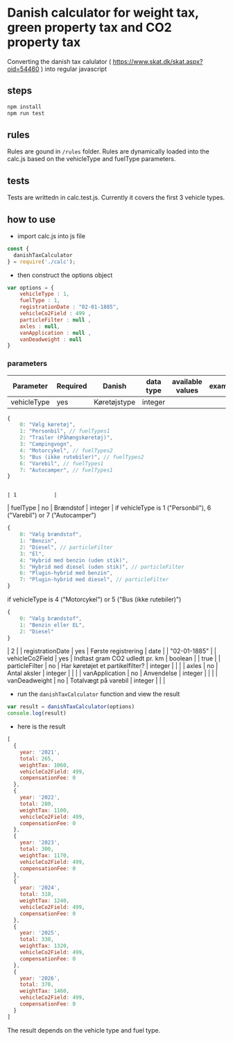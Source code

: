 # Danish calculator for weight tax, green property tax and CO2 property tax

Converting the danish tax calulator ( https://www.skat.dk/skat.aspx?oid=54460 ) into regular javascript

## steps

```bash
npm install
npm run test

```

## rules

Rules are gound in `/rules` folder. Rules are dynamically loaded into the calc.js based on the vehicleType and fuelType parameters. 

## tests

Tests are writtedn in calc.test.js. Currently it covers the first 3 vehicle types.

## how to use

- import calc.js into js file
```js
const {
  danishTaxCalculator
} = require('./calc');
```

- then construct the options object
```js
var options = {
	vehicleType : 1, 
	fuelType : 1, 
	registrationDate : "02-01-1885", 
	vehicleCo2Field : 499 , 
	particleFilter : null , 
	axles : null, 
	vanApplication : null , 
	vanDeadweight : null
}

```

### parameters
| Parameter        | Required | Danish                           | data type | available values                                                                                                                                                                                                                                                                                                                                                                                                                                                                                                           | example      |
|------------------|----------|----------------------------------|-----------|----------------------------------------------------------------------------------------------------------------------------------------------------------------------------------------------------------------------------------------------------------------------------------------------------------------------------------------------------------------------------------------------------------------------------------------------------------------------------------------------------------------------------|--------------|
| vehicleType      | yes      | Køretøjstype                     | integer   | 

```js
{     
	0: "Vælg køretøj",     
	1: "Personbil", // fuelTypes1     
	2: "Trailer (Påhængskøretøj)",     
	3: "Campingvogn",     
	4: "Motorcykel", // fuelTypes2     
	5: "Bus (ikke rutebiler)", // fuelTypes2     
	6: "Varebil", // fuelTypes1     
	7: "Autocamper", // fuelTypes1 
}                                                            
```
                                                                                                                                                                                      | 1            |
| fuelType         | no       | Brændstof                        | integer   | if vehicleType is 1 ("Personbil"), 6 ("Varebil") or 7 ("Autocamper") 

```js
{     
	0: "Vælg brændstof",     
	1: "Benzin",     
	2: "Diesel", // particleFilter     
	3: "El",     
	4: "Hybrid med benzin (uden stik)",     
	5: "Hybrid med diesel (uden stik)", // particleFilter     
	6: "Plugin-hybrid med benzin",     
	7: "Plugin-hybrid med diesel", // particleFilter 
} 
``` 

if vehicleType is 4 ("Motorcykel") or 5 ("Bus (ikke  rutebiler)")  

```js 
{     
	0: "Vælg brændstof",     
	1: "Benzin eller EL",     
	2: "Diesel" 
} 
``` 

| 2            |
| registrationDate | yes      | Første registrering              | date      |                                                                                                                                                                                                                                                                                                                                                                                                                                                                                                                            | "02-01-1885" |
| vehicleCo2Field  | yes      | Indtast gram CO2 udledt pr. km   | boolean   |                                                                                                                                                                                                                                                                                                                                                                                                                                                                                                                            | true         |
| particleFilter   | no       | Har køretøjet et partikelfilter? | integer   |                                                                                                                                                                                                                                                                                                                                                                                                                                                                                                                            |              |
| axles            | no       | Antal aksler                     | integer   |                                                                                                                                                                                                                                                                                                                                                                                                                                                                                                                            |              |
| vanApplication   | no       | Anvendelse                       | integer   |                                                                                                                                                                                                                                                                                                                                                                                                                                                                                                                            |              |
| vanDeadweight    | no       | Totalvægt på varebil             | integer   |                                                                                                                                                                                                                                                                                                                                                                                                                                                                                                                            |              |


- run the `danishTaxCalculator` function and view the result

```js
var result = danishTaxCalculator(options)
console.log(result)
```

- here is the result
```js
[
  {
    year: '2021',
    total: 265,
    weightTax: 1060,
    vehicleCo2Field: 499,
    compensationFee: 0
  },
  {
    year: '2022',
    total: 280,
    weightTax: 1100,
    vehicleCo2Field: 499,
    compensationFee: 0
  },
  {
    year: '2023',
    total: 300,
    weightTax: 1170,
    vehicleCo2Field: 499,
    compensationFee: 0
  },
  {
    year: '2024',
    total: 310,
    weightTax: 1240,
    vehicleCo2Field: 499,
    compensationFee: 0
  },
  {
    year: '2025',
    total: 330,
    weightTax: 1320,
    vehicleCo2Field: 499,
    compensationFee: 0
  },
  {
    year: '2026',
    total: 370,
    weightTax: 1460,
    vehicleCo2Field: 499,
    compensationFee: 0
  }
]

```

The result depends on the vehicle type and fuel type.